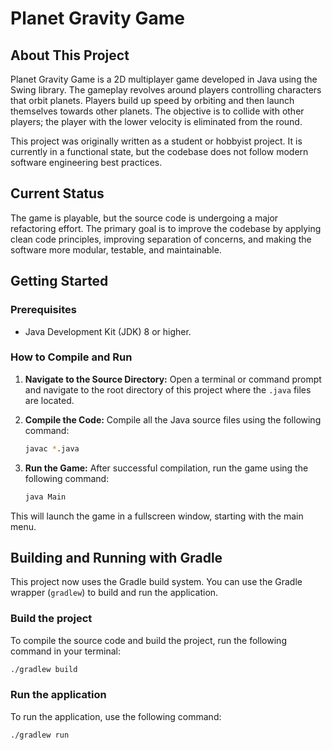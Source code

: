 # Planet Gravity Game

## About This Project

Planet Gravity Game is a 2D multiplayer game developed in Java using the Swing library. The gameplay revolves around players controlling characters that orbit planets. Players build up speed by orbiting and then launch themselves towards other planets. The objective is to collide with other players; the player with the lower velocity is eliminated from the round.

This project was originally written as a student or hobbyist project. It is currently in a functional state, but the codebase does not follow modern software engineering best practices.

## Current Status

The game is playable, but the source code is undergoing a major refactoring effort. The primary goal is to improve the codebase by applying clean code principles, improving separation of concerns, and making the software more modular, testable, and maintainable.

## Getting Started

### Prerequisites

*   Java Development Kit (JDK) 8 or higher.

### How to Compile and Run

1.  **Navigate to the Source Directory:**
    Open a terminal or command prompt and navigate to the root directory of this project where the `.java` files are located.

2.  **Compile the Code:**
    Compile all the Java source files using the following command:
    ```bash
    javac *.java
    ```

3.  **Run the Game:**
    After successful compilation, run the game using the following command:
    ```bash
    java Main
    ```

This will launch the game in a fullscreen window, starting with the main menu.

## Building and Running with Gradle

This project now uses the Gradle build system. You can use the Gradle wrapper (`gradlew`) to build and run the application.

### Build the project

To compile the source code and build the project, run the following command in your terminal:

```bash
./gradlew build
```

### Run the application

To run the application, use the following command:

```bash
./gradlew run
```
